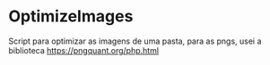 # OptimizeImages
Script para optimizar as imagens de uma pasta, para as pngs, usei a biblioteca https://pngquant.org/php.html
